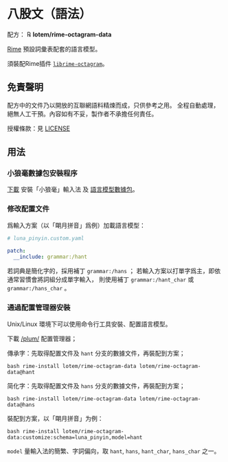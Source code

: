 # 八股文（語法）

配方： ℞ **lotem/rime-octagram-data**

[Rime](https://rime.im) 預設詞彙表配套的語言模型。

須裝配Rime插件 [`librime-octagram`](https://github.com/lotem/librime-octagram)。

## 免責聲明

配方中的文件乃以開放的互聯網語料精煉而成，只供參考之用。
全程自動處理，絕無人工干預。內容如有不妥，製作者不承擔任何責任。

授權條款：見 [LICENSE](LICENSE)

## 用法

### 小狼毫數據包安裝程序

[下載](https://rime.im/download/#windows) 安裝「小狼毫」輸入法
及 [語言模型數據包](https://bintray.com/rime/weasel/data)。

### 修改配置文件

爲輸入方案（以「朙月拼音」爲例）加載語言模型：

```yaml
# luna_pinyin.custom.yaml

patch:
  __include: grammar:/hant
```

若詞典是簡化字的，採用補丁 `grammar:/hans` ；
若輸入方案以打單字爲主，即依通常習慣會將詞組分成單字輸入，
則使用補丁 `grammar:/hant_char` 或 `grammar:/hans_char` 。

### 通過配置管理器安裝

Unix/Linux 環境下可以使用命令行工具安裝、配置語言模型。

下載 [/plum/](https://github.com/rime/plum) 配置管理器；

傳承字：先取得配置文件及 `hant` 分支的數據文件，再裝配到方案；

``` shell
bash rime-install lotem/rime-octagram-data lotem/rime-octagram-data@hant
```

简化字：先取得配置文件及 `hans` 分支的數據文件，再裝配到方案；

``` shell
bash rime-install lotem/rime-octagram-data lotem/rime-octagram-data@hans
```

裝配到方案，以「朙月拼音」为例：

``` shell
bash rime-install lotem/rime-octagram-data:customize:schema=luna_pinyin,model=hant
```

`model` 量輸入法的簡繁、字詞偏向，取 `hant`, `hans`, `hant_char`, `hans_char` 之一。

